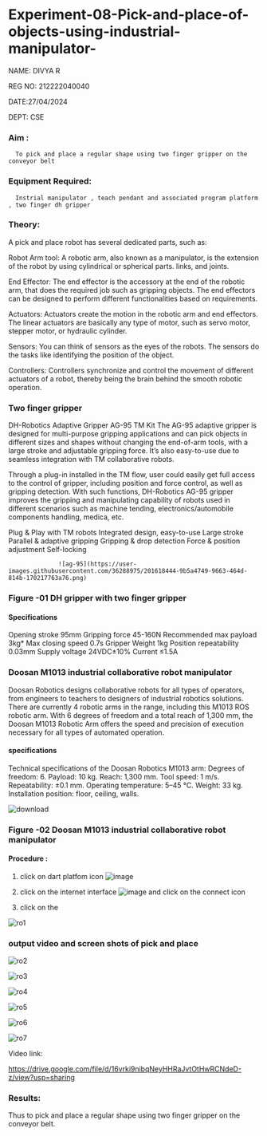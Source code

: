 # Experiment-08-Pick-and-place-of-objects-using-industrial-manipulator-

NAME: DIVYA R

REG NO: 212222040040

DATE:27/04/2024

DEPT: CSE

### Aim :
      To pick and place a regular shape using two finger gripper on the conveyor belt 
### Equipment Required: 
      Instrial manipulator , teach pendant and associated program platform , two finger dh gripper 
      
### Theory: 

A pick and place robot has several dedicated parts, such as:

Robot Arm tool: A robotic arm, also known as a manipulator, is the extension of the robot by using cylindrical or spherical parts. links, and joints.

End Effector: The end effector is the accessory at the end of the robotic arm, that does the required job such as gripping objects. The end effectors can be designed to perform different functionalities based on requirements.

Actuators: Actuators create the motion in the robotic arm and end effectors. The linear actuators are basically any type of motor, such as servo motor, stepper motor, or hydraulic cylinder.

Sensors: You can think of sensors as the eyes of the robots. The sensors do the tasks like identifying the position of the object.

Controllers: Controllers synchronize and control the movement of different actuators of a robot, thereby being the brain behind the smooth robotic operation.


### Two finger gripper 

DH-Robotics
Adaptive Gripper AG-95 TM Kit
The AG-95 adaptive gripper is designed for multi-purpose gripping applications and can pick objects in different sizes and shapes without changing the end-of-arm tools, with a large stroke and adjustable gripping force. It’s also easy-to-use due to seamless integration with TM collaborative robots.

Through a plug-in installed in the TM flow, user could easily get full access to the control of gripper, including position and force control, as well as gripping detection. With such functions, DH-Robotics AG-95 gripper improves the gripping and manipulating capability of robots used in different scenarios such as machine tending, electronics/automobile components handling, medica, etc.

Plug & Play with TM robots
Integrated design, easy-to-use
Large stroke
Parallel & adaptive gripping
Gripping & drop detection
Force & position adjustment
Self-locking

                  ![ag-95](https://user-images.githubusercontent.com/36288975/201618444-9b5a4749-9663-464d-814b-170217763a76.png)
### Figure -01 DH gripper with two finger gripper 

#### Specifications

Opening stroke	95mm
Gripping force 	45-160N
Recommended max payload	3kg*
Max closing speed	0.7s
Gripper Weight	1kg
Position repeatability	0.03mm
Supply voltage	24VDC±10%
Current	≤1.5A



### Doosan M1013 industrial collaborative robot manipulator 
Doosan Robotics designs collaborative robots for all types of operators, from engineers to teachers to designers of industrial robotics solutions. There are currently 4 robotic arms in the range, including this M1013 ROS robotic arm. With 6 degrees of freedom and a total reach of 1,300 mm, the Doosan M1013 Robotic Arm offers the speed and precision of execution necessary for all types of automated operation.

#### specifications 
Technical specifications of the Doosan Robotics M1013 arm:
Degrees of freedom: 6.
Payload: 10 kg.
Reach: 1,300 mm.
Tool speed: 1 m/s.
Repeatability: ±0.1 mm.
Operating temperature: 5–45 °C.
Weight: 33 kg.
Installation position: floor, ceiling, walls.



![download](https://user-images.githubusercontent.com/36288975/201624230-89cc83ff-cecd-49ea-84c6-c67066e9d157.jpg)

### Figure -02 Doosan M1013 industrial collaborative robot manipulator 

#### Procedure : 

1. click on dart platfom icon ![image](https://user-images.githubusercontent.com/36288975/201621038-f1248586-5c20-40fd-8a74-68c7d8b44939.png)
2. click on the internet interface 
![image](https://user-images.githubusercontent.com/36288975/201621235-3b8b46a9-3c19-4207-9ea2-6a7954eb6135.png)
and click on the connect icon 

3. click on the

![ro1](https://github.com/divyadivya10/Experiment-08-Pick-and-place-of-objects-using-industrial-manipulator-/assets/119560271/791cdadf-8a6c-48ef-9558-8c184c5881de)



















### output video and screen shots of pick and place 

![ro2](https://github.com/divyadivya10/Experiment-08-Pick-and-place-of-objects-using-industrial-manipulator-/assets/119560271/928e3ae6-3a61-490e-8282-b3b48421e8dc)

![ro3](https://github.com/divyadivya10/Experiment-08-Pick-and-place-of-objects-using-industrial-manipulator-/assets/119560271/b80fe458-cb3b-4046-b8e3-4e46203b44ec)

![ro4](https://github.com/divyadivya10/Experiment-08-Pick-and-place-of-objects-using-industrial-manipulator-/assets/119560271/85433e54-4e76-4cd4-8039-038d12b56e70)

![ro5](https://github.com/divyadivya10/Experiment-08-Pick-and-place-of-objects-using-industrial-manipulator-/assets/119560271/83994796-5b58-4e8e-b39b-0ecd5b6d56bf)

![ro6](https://github.com/divyadivya10/Experiment-08-Pick-and-place-of-objects-using-industrial-manipulator-/assets/119560271/9ec4cd9a-59bf-4b36-84e2-ceba7f11ed65)

![ro7](https://github.com/divyadivya10/Experiment-08-Pick-and-place-of-objects-using-industrial-manipulator-/assets/119560271/c086cca2-565a-4c82-85d9-024d2f72f35b)









Video link:

https://drive.google.com/file/d/16vrki9nibqNeyHHRaJvtOtHwRCNdeD-z/view?usp=sharing

### Results:

Thus to pick and place a regular shape using two finger gripper on the conveyor belt.










